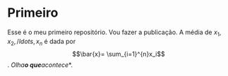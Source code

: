 # Primeiro
Esse é o meu primeiro repositório. Vou fazer a publicação.
A média de $x_1, x_2,/ldots, x_n$ é dada por 
$$\bar{x}= \sum_{i=1}^{n}x_i$$. 
*Olha**o que**acontece**.